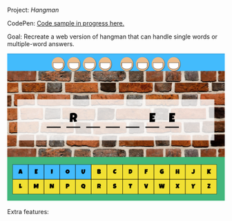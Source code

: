 Project: *Hangman*

CodePen: [Code sample in progress here.](https://codepen.io/SixStringsCoder/pen/KEMXLG)

Goal: Recreate a web version of hangman that can handle single words or multiple-word answers.

![sample_image](screenshots/screenshot_hangingTiger.png)

Extra features:
